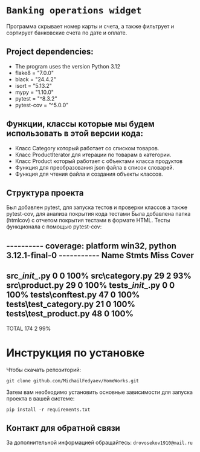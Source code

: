 # `Banking operations widget`

Программа скрывает номер карты и счета, а также фильтрует и сортирует банковские счета по дате и оплате.

## Project dependencies:
- The program uses the version Python 3.12
- flake8 = "7.0.0"
- black = "24.4.2"
- isort = "5.13.2"
- mypy = "1.10.0"
- pytest = "^8.3.2"
- pytest-cov = "^5.0.0"

## Функции, классы которые мы будем использовать в этой версии кода:
- Класс Category который работает со списком товаров.
- Класс ProductIterator для итерации по товарам в категории.
- Класс Product который работает с объектами класса продуктов
- Функция для преобразования json файла в список словарей.
- Функция для чтения файла и создания объекты классов.

## Структура проекта
Был добавлен pytest, для запуска тестов и проверки классов а также pytest-cov, для анализа покрытия кода тестами
Была добавлена папка (htmlcov) с отчетом покрытия тестами в формате HTML.
Тесты функционала с помощью pytest-cov:

---------- coverage: platform win32, python 3.12.1-final-0 ----------- 
Name                     Stmts   Miss  Cover
--------------------------------------------
src\__init__.py              0      0   100%
src\category.py             29      2    93%
src\product.py              29      0   100%
tests\__init__.py            0      0   100%
tests\conftest.py           47      0   100%
tests\test_category.py      21      0   100%
tests\test_product.py       48      0   100%
--------------------------------------------
TOTAL                      174      2    99%



# Инструкция по установке
Чтобы скачать репозиторий:

`git clone github.com/MichailFedyaev/HomeWorks.git`

Затем вам необходимо установить основные зависимости для запуска проекта в вашей системе:

```pip install -r requirements.txt```

## Контакт для обратной связи
За дополнительной информацией обращайтесь: `drovosekov1910@mail.ru`